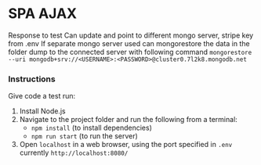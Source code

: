 # SPA AJAX

Response to test
Can update and point to different mongo server, stripe key from .env
If separate mongo server used can mongorestore the data in the folder dump to the connected server with following command
`mongorestore --uri mongodb+srv://<USERNAME>:<PASSWORD>@cluster0.7l2k8.mongodb.net`

### Instructions

Give code a test run:

1. Install Node.js
2. Navigate to the project folder and run the following from a terminal:
   - `npm install` (to install dependencies)
   - `npm run start` (to run the server)
3. Open `localhost` in a web browser, using the port specified in `.env` currently `http://localhost:8080/`

